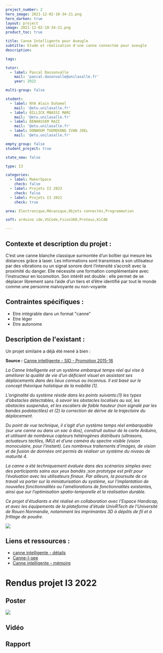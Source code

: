 ```yaml
---
project_number: 2
hero_image: 2021-12-02-10-34-21.png
hero_darken: true
layout: project
image: 2021-12-02-10-34-21.png
product_toc: true

title: Canne Intelligente pour Aveugle
subtitle: Etude et réalisation d'une canne connectée pour aveugle
description: 

tags: 

tutor: 
  - label: Pascal Dassonvalle
    mail: 'pascal.dasonvalle@unilasalle.fr'
    year: 2022

multi-group: false

student:
  - label: NYA Alain Duhamel
    mail: '@etu.unilasalle.fr'
  - label: BILLICK MBASSI MARC
    mail: '@etu.unilasalle.fr'
  - label: BENHASSEM RAZI
    mail: '@etu.unilasalle.fr'
  - label: DONWOUM TUEMEKONG IVAN JOEL
    mail: '@etu.unilasalle.fr'

empty_group: false
student_project: true

state_new: false

type: I3

categories:
  - label: MakerSpace
    check: false
  - label: Projets I3 2023
    check: false
  - label: Projets I3 2022
    check: true

area: Electronique,Mécanique,Objets connectés,Programmation

soft: arduino ide,VSCode,Fsion360,Proteus,KiCAD

---
```

## Contexte et description du projet  :

C’est une canne blanche classique surmontée d’un boîtier qui mesure les distances grâce à laser. Les informations sont transmises à son utilisateur par des vibrations ou un signal sonore dont l’intensité s’accroît avec la proximité du danger. 
Elle nécessite une formation complémentaire avec l’instructeur en locomotion. Son intérêt est double : elle permet de se déplacer librement sans l’aide d’un tiers et d’être identifié par tout le monde comme une personne malvoyante ou non-voyante

## Contraintes spécifiques :

- Etre intégrable dans un format "canne"
- Etre léger
- Etre autonome

## Description de l'existant :

Un projet similaire a déjà été mené à bien :

**Source :** [Canne intelligente - SID - Promotion 2015-16](http://mastersid.univ-rouen.fr/projets/canneintelligente/canneintelligente-details.php)  

*La Canne Intelligente est un système embarqué temps réel qui vise à améliorer la qualité de vie d’un déficient visuel en assistant ses déplacements dans des lieux connus ou inconnus. Il est basé sur le concept théorique holistique de la mobilité [1].*

*L’originalité du système réside dans les points suivants:(1) les types d’obstacles détectables, à savoir les obstacles localisés au sol, les obstacles suspendus, et les escaliers de faible hauteur (non signalé par les bandes podotactiles) et (2) la correction de dérive de la trajectoire du déplacement.*

*Du point de vue technique, il s’agit d’un système temps réel embarquable (sur une canne ou dans un sac à dos), construit autour de la carte Arduino, et utilisant de nombreux capteurs hétérogènes distribués (ultrasons, actuateurs tactiles, IMU) et d’une caméra du spectre visible (vision monoculaire, pour l’instant). Les nombreux traitements d’images, de vision et de fusion de données ont permis de réaliser un système du niveau de maturité 4.*

*La canne a été techniquement évaluée dans des scénarios simples avec des participants sains aux yeux bandés ;son prototype est prêt pour l’évaluation avec les utilisateurs finaux. Par ailleurs, la poursuite de ce travail va porter sur la miniaturisation du système, sur l'implantation de nouvelles fonctionnalités ou l'améliorations de fonctionnalités existantes, ainsi que sur l’optimisation spatio-temporelle et la réalisation durable.*

*Ce projet d'étudiants a été réalisé en collaboration avec l’Espace Handicap, et avec les équipements de la plateforme d'étude UnivRTech de l’Université de Rouen Normandie, notamment les imprimantes 3D à dépôts de fil et à frittage de poudre.*

![](2021-12-02-10-30-30.png)

## Liens et ressources :

- [canne intelligente - détails](http://mastersid.univ-rouen.fr/projets/canneintelligente/canneintelligente-details.php)
- [Canne-I-see](http://www.sciencesalecole.org/wp-content/uploads/2016/06/64-CR-Lyc%C3%A9e-St-Charles_Canne-I-see.pdf)
- [Canne intelligente - mémoire](https://odpf.org/images/archives_docs/22eme/memoires/EquipeE/memoire.pdf)

# Rendus projet I3 2022

## Poster

![](Groupe_n2.png)

## Vidéo

## Rapport


